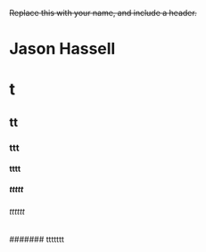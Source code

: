 <del> Replace this with your name, and include a header. </del>
# Jason Hassell
# t
## tt
### ttt
#### tttt
##### ttttt
###### tttttt
####### ttttttt
